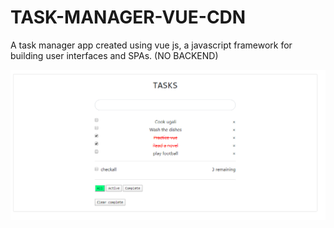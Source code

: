 # TASK-MANAGER-VUE-CDN
A task manager app created using vue js, a javascript framework for building user interfaces and SPAs. (NO BACKEND)

![](images/sc1.PNG)

